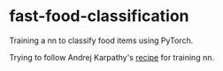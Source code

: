 # fast-food-classification
Training a nn to classify food items using PyTorch.

Trying to follow Andrej Karpathy's [recipe](http://karpathy.github.io/2019/04/25/recipe/) for training nn.
